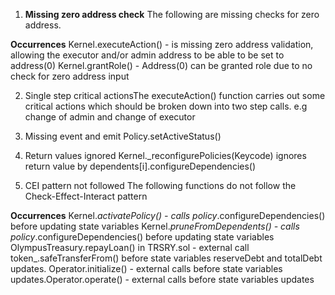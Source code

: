 1. **Missing zero address check**
The following are missing checks for zero address.

**Occurrences**
Kernel.executeAction() - is missing zero address validation, allowing the executor and/or admin address to be able to be set to address(0)
Kernel.grantRole() - Address(0) can be granted role due to no check for zero address input



2. Single step critical actionsThe executeAction() function carries out some critical actions which should be broken down into two step calls. e.g change of admin and change of executor


3. Missing event and emit
Policy.setActiveStatus()

4. Return values ignored
Kernel._reconfigurePolicies(Keycode) ignores return value by dependents[i].configureDependencies()


5. CEI pattern not followed
The following functions do not follow the Check-Effect-Interact pattern

**Occurrences**
Kernel._activatePolicy() - calls policy_.configureDependencies() before updating state variables
Kernel._pruneFromDependents() - calls policy_.configureDependencies() before updating state variables 
OlympusTreasury.repayLoan() in TRSRY.sol - external call token_.safeTransferFrom() before state variables reserveDebt and totalDebt updates.
Operator.initialize() - external calls before state variables updates.Operator.operate() - external calls before state variables updates
